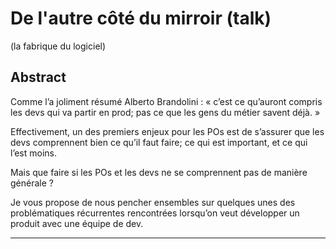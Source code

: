 # De l'autre côté du mirroir (talk)
(la fabrique du logiciel)

## Abstract
Comme l’a joliment résumé Alberto Brandolini : « c’est ce qu’auront compris les devs qui va partir en prod; pas ce que les gens du métier savent déjà. »

Effectivement, un des premiers enjeux pour les POs est de s’assurer que les devs comprennent bien ce qu’il faut faire; ce qui est important, et ce qui l’est moins. 

Mais que faire si les POs et les devs ne se comprennent pas de manière générale ? 

Je vous propose de nous pencher ensembles sur quelques unes des problématiques récurrentes rencontrées lorsqu’on veut développer un produit avec une équipe de dev. 


---
